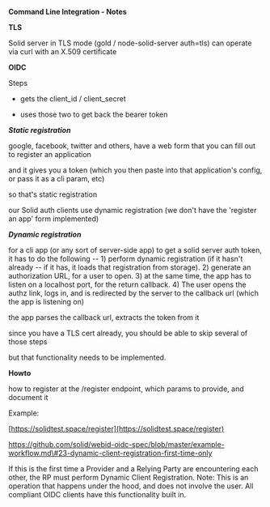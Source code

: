 **Command Line Integration - Notes**

**TLS**

Solid server in TLS mode \(gold / node-solid-server auth=tls\) can operate via curl with an X.509 certificate

**OIDC**

Steps

* gets the client\_id / client\_secret

* uses those two to get back the bearer token

_**Static registration**_

google, facebook, twitter and others, have a web form that you can fill out to register an application

and it gives you a token \(which you then paste into that application's config, or pass it as a cli param, etc\)

so that's static registration

our Solid auth clients use dynamic registration \(we don't have the 'register an app' form implemented\)

_**Dynamic registration**_

for a cli app \(or any sort of server-side app\) to get a solid server auth token, it has to do the following -- 1\) perform dynamic registration \(if it hasn't already -- if it has, it loads that registration from storage\). 2\) generate an authorization URL, for a user to open. 3\) at the same time, the app has to listen on a localhost port, for the return callback. 4\) The user opens the authz link, logs in, and is redirected by the server to the callback url \(which the app is listening on\)

the app parses the callback url, extracts the token from it

since you have a TLS cert already, you should be able to skip several of those steps

but that functionality needs to be implemented.

**Howto**

how to register at the /register endpoint, which params to provide, and document it

Example:

[https://solidtest.space/register](https://solidtest.space/register)

https://github.com/solid/webid-oidc-spec/blob/master/example-workflow.md\#23-dynamic-client-registration-first-time-only

If this is the first time a Provider and a Relying Party are encountering each other, the RP must perform Dynamic Client Registration. Note: This is an operation that happens under the hood, and does not involve the user. All compliant OIDC clients have this functionality built in.

